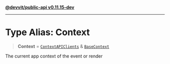 [**@devvit/public-api v0.11.15-dev**](../README.md)

---

# Type Alias: Context

> **Context** = [`ContextAPIClients`](ContextAPIClients.md) & [`BaseContext`](BaseContext.md)

The current app context of the event or render
